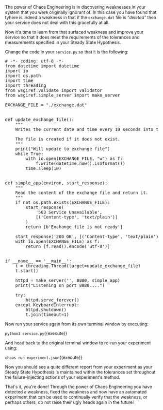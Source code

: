The power of Chaos Engineering is in discovering weaknesses in your system that you were originally ignorant of. In this case you have found that tyhere is indeed a weakness in that if the `exchange.dat` file is _"deleted"_ then your service does not deal with this gracefully at all.

Now it's time to learn from that surfaced weakness and improve your service so that it does meet the requirements of the tolerances and measurements specified in your Steady State Hypothesis.

Change the code in your `service.py` so that it is the following:

<pre class="file" data-filename="service.py" data-target="replace">
# -*- coding: utf-8 -*-
from datetime import datetime
import io
import os.path
import time
import threading
from wsgiref.validate import validator
from wsgiref.simple_server import make_server

EXCHANGE_FILE = "./exchange.dat"


def update_exchange_file():
    """
    Writes the current date and time every 10 seconds into the exchange file.

    The file is created if it does not exist.
    """
    print("Will update to exchange file")
    while True:
        with io.open(EXCHANGE_FILE, "w") as f:
            f.write(datetime.now().isoformat())
        time.sleep(10)


def simple_app(environ, start_response):
    """
    Read the content of the exchange file and return it.
    """
    if not os.path.exists(EXCHANGE_FILE):
        start_response(
            '503 Service Unavailable',
            [('Content-type', 'text/plain')]
        )
        return [b'Exchange file is not ready']

    start_response('200 OK', [('Content-type', 'text/plain')])
    with io.open(EXCHANGE_FILE) as f:
        return [f.read().encode('utf-8')]


if __name__ == '__main__':
    t = threading.Thread(target=update_exchange_file)
    t.start()

    httpd = make_server('', 8080, simple_app)
    print("Listening on port 8080....")

    try:
        httpd.serve_forever()
    except KeyboardInterrupt:
        httpd.shutdown()
        t.join(timeout=1)
</pre>

Now run your service again from its own terminal window by executing:

 `python3 service.py`{{execute}}

And head back to the original terminal window to re-run your experiment using:

`chaos run experiment.json`{{execute}}

Now you should see a quite different report from your experiment as your Steady State Hypothesis is maintained within the tolerances set throughout the failure-injecting actions of your experiment's method.

That's it, you're done! Through the power of Chaos Engineering you have detected a weakness, fixed the weakness and now have an automated experiment that can be used to continually verify that the weakness, or perhaps others, do not raise their ugly heads again in the future!
